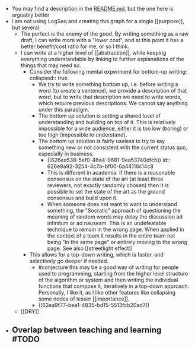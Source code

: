 - You may find a description in the [README.md](https://github.com/jmora/mindgraph/blob/main/README.md), but the one here is arguably better
- I am not using LogSeq and creating this graph for a single [[purpose]], but several.
	- The perfect is the enemy of the good. By writing something as a raw draft, I can write more with a "lower cost", and at this point it has a better benefit/cost ratio for me, or so I think.
	- I can write at a higher level of [[abstraction]], while keeping everything understandable by linking to further explanations of the things that may need so.
		- Consider the following mental experiment for bottom-up writing:
		  collapsed:: true
			- We try to write something bottom up, i.e. before writing a word (to create a sentence), we provide a description of that word, but to write that description we need to write words, which require previous descriptions. We cannot say anything under this paradigm.
			- The bottom up solution is setting a shared level of understanding and building on top of it. This is relatively impossible for a wide audience, either it is too low (boring) or too high (impossible to understand).
			- The bottom up solution is fairly useless to try to say something new or not consistent with the current status quo, especially in business.
				- ((626ea538-5ef0-46a4-9681-9ea53740dfcb))
				  id:: 626e9a92-3254-4c7b-bf00-6a44116c14c8
				- This is different in academia. If there is a reasonable consensus on the state of the art (at least three reviewers, not exactly randomly chosen) then it is possible to set the state of the art as the ground consensus and build upon it.
				- When someone does not want to want to understand something, the "Socratic" approach of questioning the meaning of random words may delay the discussion ad infinitum or ad nauseam. This is an undefeatable technique to remain in the wrong page. When applied in the context of a team it results in the entire team not being "in the same page" or entirely moving to the wrong page. See also [[streetlight effect]]
		- This allows for a top-down writing, which is faster, and selectively go deeper if needed.
			- #conjecture this may be a good way of writing for people used to programming, starting from the higher level structure of the algorithm or system and then writing the individual functions that compose it, iteratively in a top-down approach. Personally, I like it, as I like other features like collapsing some nodes of lesser [[importance]].
			- ((62ea9f77-bea1-4835-bd15-5513fcb20ad7))
	- [[DRY]]
- Overlap between teaching and learning #TODO
	-